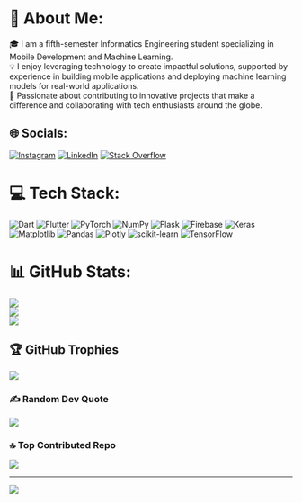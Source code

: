 # 💫 About Me:
🎓 I am a fifth-semester Informatics Engineering student specializing in Mobile Development and Machine Learning.<br>💡 I enjoy leveraging technology to create impactful solutions, supported by experience in building mobile applications and deploying machine learning models for real-world applications.<br>🌟 Passionate about contributing to innovative projects that make a difference and collaborating with tech enthusiasts around the globe.


## 🌐 Socials:
[![Instagram](https://img.shields.io/badge/Instagram-%23E4405F.svg?logo=Instagram&logoColor=white)](https://instagram.com/m.rakha.al) [![LinkedIn](https://img.shields.io/badge/LinkedIn-%230077B5.svg?logo=linkedin&logoColor=white)](https://linkedin.com/in/www.linkedin.com/in/muhrakhaal) [![Stack Overflow](https://img.shields.io/badge/-Stackoverflow-FE7A16?logo=stack-overflow&logoColor=white)](https://stackoverflow.com/users/20745432) 

# 💻 Tech Stack:
![Dart](https://img.shields.io/badge/dart-%230175C2.svg?style=for-the-badge&logo=dart&logoColor=white) ![Flutter](https://img.shields.io/badge/Flutter-%2302569B.svg?style=for-the-badge&logo=Flutter&logoColor=white) ![PyTorch](https://img.shields.io/badge/PyTorch-%23EE4C2C.svg?style=for-the-badge&logo=PyTorch&logoColor=white) ![NumPy](https://img.shields.io/badge/numpy-%23013243.svg?style=for-the-badge&logo=numpy&logoColor=white) ![Flask](https://img.shields.io/badge/flask-%23000.svg?style=for-the-badge&logo=flask&logoColor=white) ![Firebase](https://img.shields.io/badge/firebase-a08021?style=for-the-badge&logo=firebase&logoColor=ffcd34) ![Keras](https://img.shields.io/badge/Keras-%23D00000.svg?style=for-the-badge&logo=Keras&logoColor=white) ![Matplotlib](https://img.shields.io/badge/Matplotlib-%23ffffff.svg?style=for-the-badge&logo=Matplotlib&logoColor=black) ![Pandas](https://img.shields.io/badge/pandas-%23150458.svg?style=for-the-badge&logo=pandas&logoColor=white) ![Plotly](https://img.shields.io/badge/Plotly-%233F4F75.svg?style=for-the-badge&logo=plotly&logoColor=white) ![scikit-learn](https://img.shields.io/badge/scikit--learn-%23F7931E.svg?style=for-the-badge&logo=scikit-learn&logoColor=white) ![TensorFlow](https://img.shields.io/badge/TensorFlow-%23FF6F00.svg?style=for-the-badge&logo=TensorFlow&logoColor=white)
# 📊 GitHub Stats:
![](https://github-readme-stats.vercel.app/api?username=rakhaalmasah&theme=dark&hide_border=true&include_all_commits=true&count_private=true)<br/>
![](https://github-readme-streak-stats.herokuapp.com/?user=rakhaalmasah&theme=dark&hide_border=true)<br/>
![](https://github-readme-stats.vercel.app/api/top-langs/?username=rakhaalmasah&theme=dark&hide_border=true&include_all_commits=true&count_private=true&layout=compact)

## 🏆 GitHub Trophies
![](https://github-profile-trophy.vercel.app/?username=rakhaalmasah&theme=radical&no-frame=false&no-bg=true&margin-w=4)

### ✍️ Random Dev Quote
![](https://quotes-github-readme.vercel.app/api?type=horizontal&theme=radical)

### 🔝 Top Contributed Repo
![](https://github-contributor-stats.vercel.app/api?username=rakhaalmasah&limit=5&theme=dark&combine_all_yearly_contributions=true)

---
[![](https://visitcount.itsvg.in/api?id=rakhaalmasah&icon=0&color=0)](https://visitcount.itsvg.in)

<!-- Proudly created with GPRM ( https://gprm.itsvg.in ) -->
